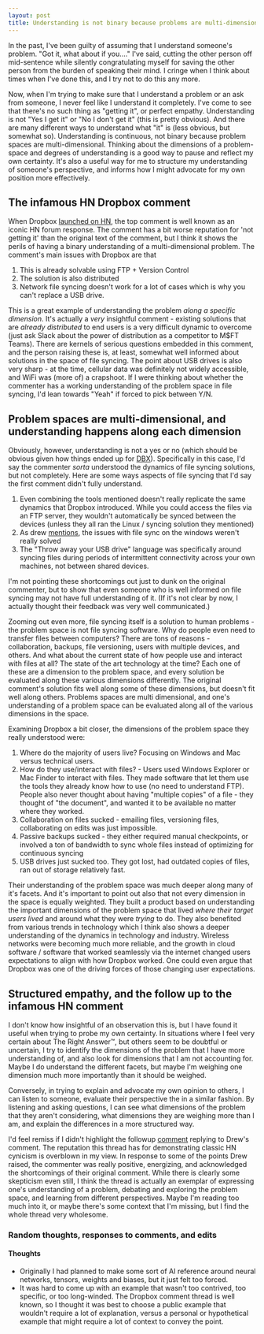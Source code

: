 ```yaml
---
layout: post
title: Understanding is not binary because problems are multi-dimensional
---
```

In the past, I've been guilty of assuming that I understand someone's problem. "Got it, what about if you...." I've said, cutting the other person off mid-sentence while silently congratulating myself for saving the other person from the burden of speaking their mind. I cringe when I think about times when I've done this, and I try not to do this any more.

Now, when I'm trying to make sure that I understand a problem or an ask from someone, I never feel like I understand it completely. I've come to see that there's no such thing as "getting it", or perfect empathy. Understanding is not "Yes I get it" or "No I don't get it" (this is pretty obvious). And there are many different ways to understand what "it" is (less obvious, but somewhat so). Understanding is continuous, not binary because problem spaces are multi-dimensional. Thinking about the dimensions of a problem-space and degrees of understanding is a good way to pause and reflect my own certainty. It's also a useful way for me to structure my understanding of someone's perspective, and informs how I might advocate for my own position more effectively.

## The infamous HN Dropbox comment

When Dropbox [launched on HN](https://news.ycombinator.com/item?id=8863), the top comment is well known as an iconic HN forum response. The comment has a bit worse reputation for 'not getting it' than the original text of the comment, but I think it shows the perils of having a binary understanding of a multi-dimensional problem. The comment's main issues with Dropbox are that

1. This is already solvable using FTP + Version Control
2. The solution is also distributed
3. Network file syncing doesn't work for a lot of cases which is why you can't replace a USB drive.

This is a great example of understanding the problem _along a specific dimension_. It's actually a _very_ insightful comment - existing solutions that are _already distributed_ to end users is a very difficult dynamic to overcome (just ask Slack about the power of distribution as a competitor to M$FT Teams). There are kernels of serious questions embedded in this comment, and the person raising these is, at least, somewhat well informed about solutions in the space of file syncing. The point about USB drives is also very sharp - at the time, cellular data was definitely not widely accessible, and WiFi was (more of) a crapshoot. If I were thinking about whether the commenter has a working understanding of the problem space in file syncing, I'd lean towards "Yeah" if forced to pick between Y/N.

## Problem spaces are multi-dimensional, and understanding happens along each dimension

Obviously, however, understanding is not a yes or no (which should be obvious given how things ended up for [DBX](https://www.google.com/finance/quote/DBX:NASDAQ)). Specifically in this case, I'd say the commenter _sorta_ understood the dynamics of file syncing solutions, but not completely. Here are some ways aspects of file syncing that I'd say the first comment didn't fully understand.

1. Even combining the tools mentioned doesn't really replicate the same dynamics that Dropbox introduced. While you could access the files via an FTP server, they wouldn't automatically be synced between the devices (unless they all ran the Linux / syncing solution they mentioned)
2. As drew [mentions](https://news.ycombinator.com/item?id=9272), the issues with file sync on the windows weren't really solved
3. The "Throw away your USB drive" language was specifically around syncing files during periods of intermittent connectivity across your own machines, not between shared devices.

I'm not pointing these shortcomings out just to dunk on the original commenter, but to show that even someone who is well informed on file syncing may not have full understanding of it. (If it's not clear by now, I actually thought their feedback was very well communicated.)

Zooming out even more, file syncing itself is a solution to human problems - the problem space is not file syncing software. Why do people even need to transfer files between computers? There are tons of reasons - collaboration, backups, file versioning, users with multiple devices, and others. And what about the current state of how people use and interact with files at all? The state of the art technology at the time? Each one of these are a dimension to the problem space, and every solution be evaluated along these various dimensions differently. The original comment's solution fits well along some of these dimensions, but doesn't fit well along others. Problems spaces are multi dimensional, and one's understanding of a problem space can be evaluated along all of the various dimensions in the space. 

Examining Dropbox a bit closer, the dimensions of the problem space they really understood were:
1. Where do the majority of users live? Focusing on Windows and Mac versus technical users.
2. How do they use/interact with files? - Users used Windows Explorer or Mac Finder to interact with files. They made software that let them use the tools they already know how to use (no need to understand FTP). People also never thought about having "multiple copies" of a file - they thought of "the document", and wanted it to be available no matter where they worked.
3. Collaboration on files sucked - emailing files, versioning files, collaborating on edits was just impossible.
4. Passive backups sucked - they either required manual checkpoints, or involved a ton of bandwidth to sync whole files instead of optimizing for continuous syncing
5. USB drives just sucked too. They got lost, had outdated copies of files, ran out of storage relatively fast.

Their understanding of the problem space was much deeper along many of it's facets. And it's important to point out also that not every dimension in the space is equally weighted. They built a product based on understanding the important dimensions of the problem space that lived _where their target users lived_ and around what they were _trying_ to do. They also benefited from various trends in technology which I think also shows a deeper understanding of the dynamics in technology and industry. Wireless networks were becoming much more reliable, and the growth in cloud software / software that worked seamlessly via the internet changed users expectations to align with how Dropbox worked. One could even argue that Dropbox was one of the driving forces of those changing user expectations.

## Structured empathy, and the follow up to the infamous HN comment

I don't know how insightful of an observation this is, but I have found it useful when trying to probe my own certainty. In situations where I feel very certain about The Right Answer™️, but others seem to be doubtful or uncertain, I try to identify the dimensions of the problem that I have more understanding of, and also look for dimensions that I am not accounting for. Maybe I do understand the different facets, but maybe I'm weighing one dimension much more importantly than it should be weighed. 

Conversely, in trying to explain and advocate my own opinion to others, I can listen to someone, evaluate their perspective the in a similar fashion. By listening and asking questions, I can see what dimensions of the problem that they aren't considering, what dimensions they are weighing more than I am, and explain the differences in a more structured way.

I'd feel remiss if I didn't highlight the followup [comment](https://news.ycombinator.com/item?id=9479) replying to Drew's comment. The reputation this thread has for demonstrating classic HN cynicism is overblown in my view. In response to some of the points Drew raised, the commenter was really positive, energizing, and acknowledged the shortcomings of their original comment. While there is clearly some skepticism even still, I think the thread is actually an exemplar of expressing one's understanding of a problem, debating and exploring the problem space, and learning from different perspectives. Maybe I'm reading too much into it, or maybe there's some context that I'm missing, but I find the whole thread very wholesome.

### Random thoughts, responses to comments, and edits

#### Thoughts
* Originally I had planned to make some sort of AI reference around neural networks, tensors, weights and biases, but it just felt too forced.
* It was hard to come up with an example that wasn't too contrived, too specific, or too long-winded. The Dropbox comment thread is well known, so I thought it was best to choose a public example that wouldn't require a lot of explanation, versus a personal or hypothetical example that might require a lot of context to convey the point.

